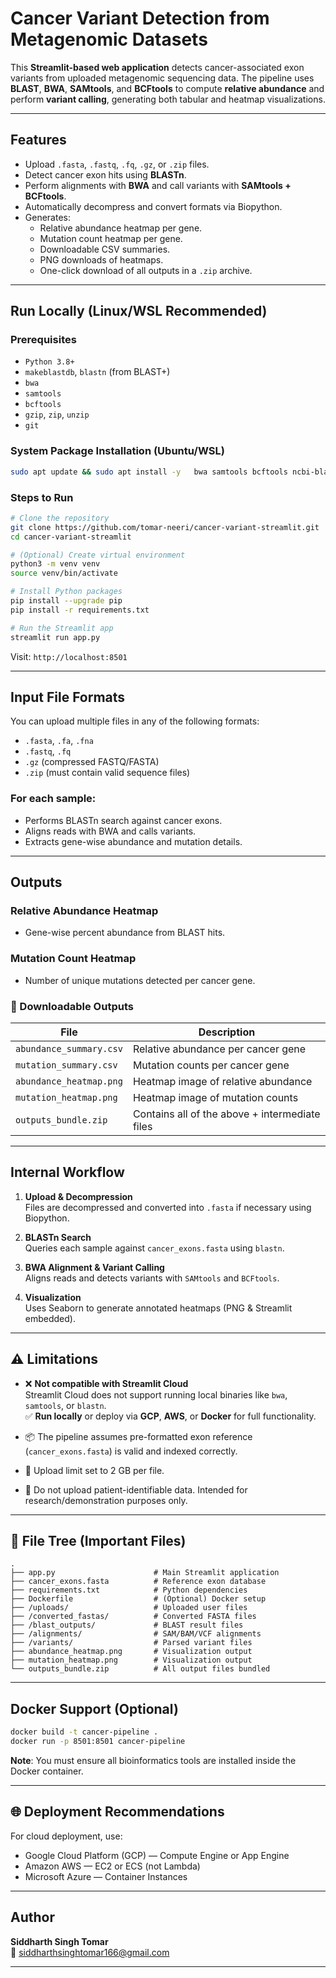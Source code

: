 
# Cancer Variant Detection from Metagenomic Datasets

This **Streamlit-based web application** detects cancer-associated exon variants from uploaded metagenomic sequencing data. The pipeline uses **BLAST**, **BWA**, **SAMtools**, and **BCFtools** to compute **relative abundance** and perform **variant calling**, generating both tabular and heatmap visualizations.

---

## Features

- Upload `.fasta`, `.fastq`, `.fq`, `.gz`, or `.zip` files.
- Detect cancer exon hits using **BLASTn**.
- Perform alignments with **BWA** and call variants with **SAMtools + BCFtools**.
- Automatically decompress and convert formats via Biopython.
- Generates:
  - Relative abundance heatmap per gene.
  - Mutation count heatmap per gene.
  - Downloadable CSV summaries.
  - PNG downloads of heatmaps.
  - One-click download of all outputs in a `.zip` archive.

---

## Run Locally (Linux/WSL Recommended)

### Prerequisites 

- `Python 3.8+`
- `makeblastdb`, `blastn` (from BLAST+)
- `bwa`
- `samtools`
- `bcftools`
- `gzip`, `zip`, `unzip`
- `git`

### System Package Installation (Ubuntu/WSL)

```bash
sudo apt update && sudo apt install -y   bwa samtools bcftools ncbi-blast+   gzip unzip build-essential python3-venv
```

### Steps to Run

```bash
# Clone the repository
git clone https://github.com/tomar-neeri/cancer-variant-streamlit.git
cd cancer-variant-streamlit

# (Optional) Create virtual environment
python3 -m venv venv
source venv/bin/activate

# Install Python packages
pip install --upgrade pip
pip install -r requirements.txt

# Run the Streamlit app
streamlit run app.py
```

Visit: `http://localhost:8501`

---

## Input File Formats

You can upload multiple files in any of the following formats:

- `.fasta`, `.fa`, `.fna`
- `.fastq`, `.fq`
- `.gz` (compressed FASTQ/FASTA)
- `.zip` (must contain valid sequence files)

### For each sample:

- Performs BLASTn search against cancer exons.
- Aligns reads with BWA and calls variants.
- Extracts gene-wise abundance and mutation details.

---

## Outputs

### Relative Abundance Heatmap

- Gene-wise percent abundance from BLAST hits.

### Mutation Count Heatmap

- Number of unique mutations detected per cancer gene.

### 📁 Downloadable Outputs

| File | Description |
|------|-------------|
| `abundance_summary.csv` | Relative abundance per cancer gene |
| `mutation_summary.csv` | Mutation counts per cancer gene |
| `abundance_heatmap.png` | Heatmap image of relative abundance |
| `mutation_heatmap.png` | Heatmap image of mutation counts |
| `outputs_bundle.zip` | Contains all of the above + intermediate files |

---

## Internal Workflow

1. **Upload & Decompression**  
   Files are decompressed and converted into `.fasta` if necessary using Biopython.

2. **BLASTn Search**  
   Queries each sample against `cancer_exons.fasta` using `blastn`.

3. **BWA Alignment & Variant Calling**  
   Aligns reads and detects variants with `SAMtools` and `BCFtools`.

4. **Visualization**  
   Uses Seaborn to generate annotated heatmaps (PNG & Streamlit embedded).

---

## ⚠️ Limitations

- ❌ **Not compatible with Streamlit Cloud**  
  Streamlit Cloud does not support running local binaries like `bwa`, `samtools`, or `blastn`.  
  ✅ **Run locally** or deploy via **GCP**, **AWS**, or **Docker** for full functionality.

- 📦 The pipeline assumes pre-formatted exon reference (`cancer_exons.fasta`) is valid and indexed correctly.

- 📂 Upload limit set to 2 GB per file.

- 🔐 Do not upload patient-identifiable data. Intended for research/demonstration purposes only.

---

## 📁 File Tree (Important Files)

```
.
├── app.py                      # Main Streamlit application
├── cancer_exons.fasta          # Reference exon database
├── requirements.txt            # Python dependencies
├── Dockerfile                  # (Optional) Docker setup
├── /uploads/                   # Uploaded user files
├── /converted_fastas/          # Converted FASTA files
├── /blast_outputs/             # BLAST result files
├── /alignments/                # SAM/BAM/VCF alignments
├── /variants/                  # Parsed variant files
├── abundance_heatmap.png       # Visualization output
├── mutation_heatmap.png        # Visualization output
└── outputs_bundle.zip          # All output files bundled
```

---

## Docker Support (Optional)

```bash
docker build -t cancer-pipeline .
docker run -p 8501:8501 cancer-pipeline
```

**Note**: You must ensure all bioinformatics tools are installed inside the Docker container.

---

## 🌐 Deployment Recommendations

For cloud deployment, use:

- Google Cloud Platform (GCP) — Compute Engine or App Engine
- Amazon AWS — EC2 or ECS (not Lambda)
- Microsoft Azure — Container Instances

---

## Author

**Siddharth Singh Tomar**  
📧 siddharthsinghtomar166@gmail.com

---
